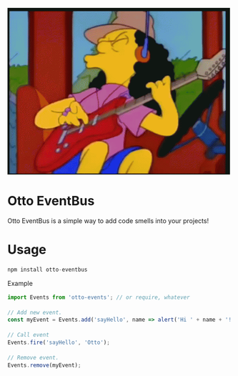 ![Alt Text](https://raw.githubusercontent.com/AlanSaracho/otto-eventbus/master/tenor.gif)

# Otto EventBus
Otto EventBus is a simple way to add code smells into your projects!

# Usage

```javascript
npm install otto-eventbus
```

Example
```javascript
import Events from 'otto-events'; // or require, whatever

// Add new event.
const myEvent = Events.add('sayHello', name => alert('Hi ' + name + '!'));

// Call event
Events.fire('sayHello', 'Otto');

// Remove event.
Events.remove(myEvent);

```
